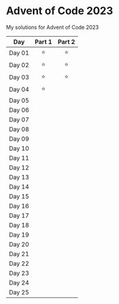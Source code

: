 # Advent of Code 2023

My solutions for Advent of Code 2023

|  Day   | Part 1 | Part 2 |
| :----: | :----: | :----: |
| Day 01 | :star: | :star: |
| Day 02 | :star: | :star: |
| Day 03 | :star: | :star: |
| Day 04 | :star: |        |
| Day 05 |        |        |
| Day 06 |        |        |
| Day 07 |        |        |
| Day 08 |        |        |
| Day 09 |        |        |
| Day 10 |        |        |
| Day 11 |        |        |
| Day 12 |        |        |
| Day 13 |        |        |
| Day 14 |        |        |
| Day 15 |        |        |
| Day 16 |        |        |
| Day 17 |        |        |
| Day 18 |        |        |
| Day 19 |        |        |
| Day 20 |        |        |
| Day 21 |        |        |
| Day 22 |        |        |
| Day 23 |        |        |
| Day 24 |        |        |
| Day 25 |        |        |
